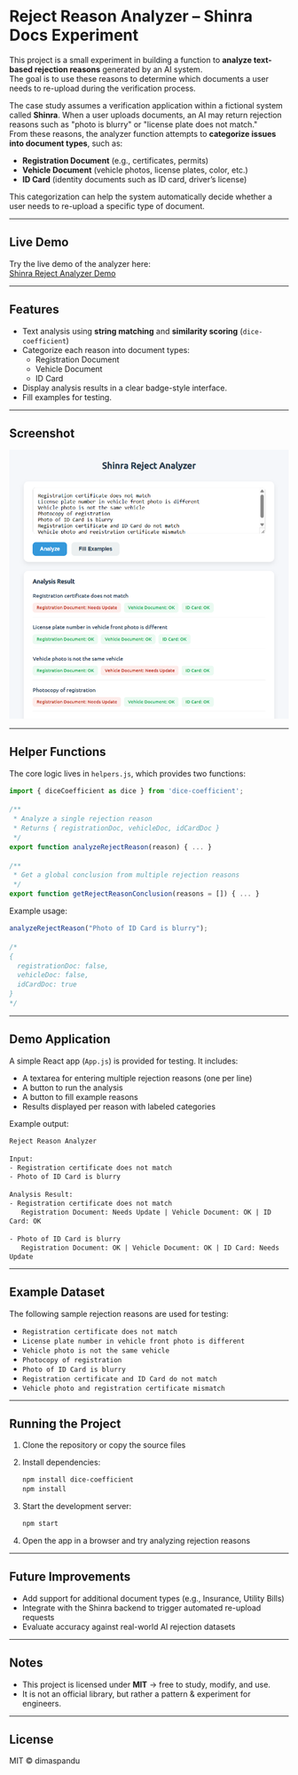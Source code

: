 # Reject Reason Analyzer – Shinra Docs Experiment

This project is a small experiment in building a function to **analyze text-based rejection reasons** generated by an AI system.  
The goal is to use these reasons to determine which documents a user needs to re-upload during the verification process.

The case study assumes a verification application within a fictional system called **Shinra**.
When a user uploads documents, an AI may return rejection reasons such as "photo is blurry" or "license plate does not match."  
From these reasons, the analyzer function attempts to **categorize issues into document types**, such as:

- **Registration Document** (e.g., certificates, permits)
- **Vehicle Document** (vehicle photos, license plates, color, etc.)
- **ID Card** (identity documents such as ID card, driver’s license)

This categorization can help the system automatically decide whether a user needs to re-upload a specific type of document.

---

## Live Demo

Try the live demo of the analyzer here:  
[Shinra Reject Analyzer Demo](https://shinrarejectanalyzer.netlify.app/)

---

## Features

- Text analysis using **string matching** and **similarity scoring** (`dice-coefficient`)
- Categorize each reason into document types:
  - Registration Document
  - Vehicle Document
  - ID Card
- Display analysis results in a clear badge-style interface.
- Fill examples for testing.

---

## Screenshot

![Shinra Reject Analyzer](/public/screenshot.png)

---

## Helper Functions

The core logic lives in `helpers.js`, which provides two functions:

```js
import { diceCoefficient as dice } from 'dice-coefficient';

/**
 * Analyze a single rejection reason
 * Returns { registrationDoc, vehicleDoc, idCardDoc }
 */
export function analyzeRejectReason(reason) { ... }

/**
 * Get a global conclusion from multiple rejection reasons
 */
export function getRejectReasonConclusion(reasons = []) { ... }
```

Example usage:

```js
analyzeRejectReason("Photo of ID Card is blurry");

/*
{
  registrationDoc: false,
  vehicleDoc: false,
  idCardDoc: true
}
*/
```

---

## Demo Application

A simple React app (`App.js`) is provided for testing. It includes:

- A textarea for entering multiple rejection reasons (one per line)
- A button to run the analysis
- A button to fill example reasons
- Results displayed per reason with labeled categories

Example output:

```
Reject Reason Analyzer

Input:
- Registration certificate does not match
- Photo of ID Card is blurry

Analysis Result:
- Registration certificate does not match
   Registration Document: Needs Update | Vehicle Document: OK | ID Card: OK

- Photo of ID Card is blurry
   Registration Document: OK | Vehicle Document: OK | ID Card: Needs Update
```

---

## Example Dataset

The following sample rejection reasons are used for testing:

- `Registration certificate does not match`
- `License plate number in vehicle front photo is different`
- `Vehicle photo is not the same vehicle`
- `Photocopy of registration`
- `Photo of ID Card is blurry`
- `Registration certificate and ID Card do not match`
- `Vehicle photo and registration certificate mismatch`

---

## Running the Project

1. Clone the repository or copy the source files
2. Install dependencies:

   ```bash
   npm install dice-coefficient
   npm install
   ```

3. Start the development server:

   ```bash
   npm start
   ```

4. Open the app in a browser and try analyzing rejection reasons

---

## Future Improvements

- Add support for additional document types (e.g., Insurance, Utility Bills)
- Integrate with the Shinra backend to trigger automated re-upload requests
- Evaluate accuracy against real-world AI rejection datasets

---

## Notes

- This project is licensed under **MIT** → free to study, modify, and use.
- It is not an official library, but rather a pattern & experiment for engineers.

---

## License

MIT © dimaspandu
